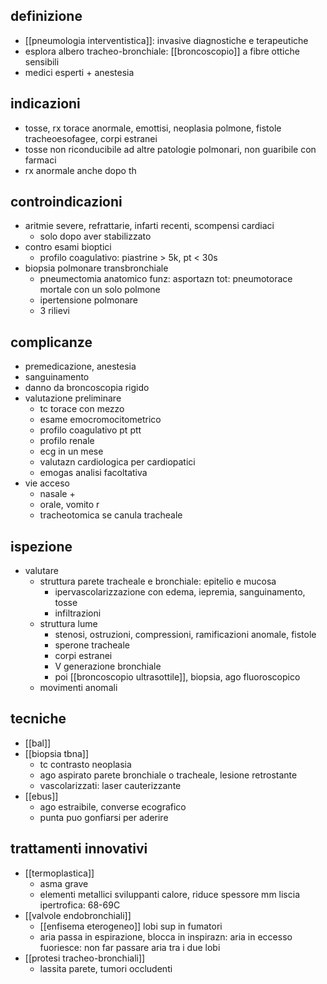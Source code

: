 ## definizione
- [[pneumologia interventistica]]: invasive diagnostiche e terapeutiche
- esplora albero tracheo-bronchiale: [[broncoscopio]] a fibre ottiche sensibili
- medici esperti + anestesia

## indicazioni
- tosse, rx torace anormale, emottisi, neoplasia polmone, fistole tracheoesofagee, corpi estranei
- tosse non riconducibile ad altre patologie polmonari, non guaribile con farmaci
- rx anormale anche dopo th

## controindicazioni
- aritmie severe, refrattarie, infarti recenti, scompensi cardiaci
	- solo dopo aver stabilizzato
- contro esami bioptici
	- profilo coagulativo: piastrine > 5k, pt < 30s
- biopsia polmonare transbronchiale
	- pneumectomia anatomico funz: asportazn tot: pneumotorace mortale con un solo polmone
	- ipertensione polmonare
	- 3 rilievi

## complicanze
- premedicazione, anestesia
- sanguinamento
- danno da broncoscopia rigido
- valutazione preliminare
	- tc torace con mezzo
	- esame emocromocitometrico
	- profilo coagulativo pt ptt
	- profilo renale
	- ecg in un mese
	- valutazn cardiologica per cardiopatici
	- emogas analisi facoltativa
- vie acceso
	- nasale +
	- orale, vomito r
	- tracheotomica se canula tracheale

## ispezione
- valutare
	- struttura parete tracheale e bronchiale: epitelio e mucosa
		- ipervascolarizzazione con edema, iepremia, sanguinamento, tosse
		- infiltrazioni
	- struttura lume
		- stenosi, ostruzioni, compressioni, ramificazioni anomale, fistole
		- sperone tracheale
		- corpi estranei
		- V generazione bronchiale
		- poi [[broncoscopio ultrasottile]], biopsia, ago fluoroscopico
	- movimenti anomali

## tecniche
- [[bal]]
- [[biopsia tbna]]
	- tc contrasto neoplasia
	- ago aspirato parete bronchiale o tracheale, lesione retrostante
	- vascolarizzati: laser cauterizzante
- [[ebus]]
	- ago estraibile, converse ecografico
	- punta puo gonfiarsi per aderire

## trattamenti innovativi
- [[termoplastica]]
	- asma grave
	- elementi metallici sviluppanti calore, riduce spessore mm liscia ipertrofica: 68-69C
- [[valvole endobronchiali]]
	- [[enfisema eterogeneo]] lobi sup in fumatori
	- aria passa in espirazione, blocca in inspirazn: aria in eccesso fuoriesce: non far passare aria tra i due lobi
- [[protesi tracheo-bronchiali]]
	- lassita parete, tumori occludenti